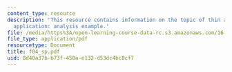 ```yaml
---
content_type: resource
description: 'This resource contains information on the topic of thin airfoil theory
  application: analysis example.'
file: /media/https%3A/open-learning-course-data-rc.s3.amazonaws.com/16-01-unified-engineering-i-ii-iii-iv-fall-2005-spring-2006/8d40a37bb73f450ae132d53dc4bc8cf7_f04_sp.pdf
file_type: application/pdf
resourcetype: Document
title: f04_sp.pdf
uid: 8d40a37b-b73f-450a-e132-d53dc4bc8cf7
---
```

